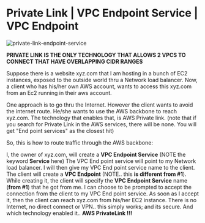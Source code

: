 # Private Link | VPC Endpoint Service | VPC Endpoint

![private-link-endpoint-service](https://github.com/tsahaca/DEV_TOOLS/assets/9325425/040b5480-99f0-42b4-8551-d0409b4f0b04)

**PRIVATE LINK IS THE ONLY TECHNOLOGY THAT ALLOWS 2 VPCS TO CONNECT THAT HAVE OVERLAPPING CIDR RANGES**

Suppose there is a website xyz.com that I am hosting in a bunch of EC2 instances, exposed to the outside world thru a Network load balancer. Now, a client who has his/her own AWS account, wants to access this xyz.com from an Ec2 running in their aws account.

One approach is to go thru the Internet. However the client wants to avoid the internet route. He/she wants to use the AWS backbone to reach xyz.com. The technology that enables that, is AWS Private link. (note that if you search for Private Link in the AWS services, there will be none. You will get "End point services" as the closest hit)

So, this is how to route traffic through the AWS backbone:

I, the owner of xyz.com, will create a **VPC Endpoint Service** (NOTE the keyword **Service** here) The VPC End point service will point to my Network load balancer. I will then give my VPC End point service name to the client.
The client will create a **VPC Endpoint** (NOTE.. this **is different from #1**). While creating it, the client will specify the **VPC Endpoint Service** name (**from #1**) that he got from me.
I can choose to be prompted to accept the connection from the client to my VPC End point service. As soon as I accept it, then the client can reach xyz.com from his/her EC2 instance. There is no Internet, no direct connect or VPN.. this simply works; and its secure. And which technology enabled it.. **AWS PrivateLink !!!**

